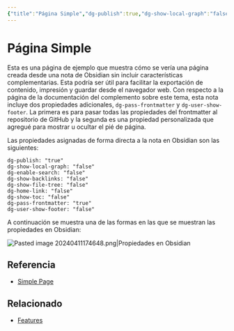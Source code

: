 ```yaml
---
{"title":"Página Simple","dg-publish":true,"dg-show-local-graph":"false","dg-enable-search":"false","dg-show-backlinks":"false","dg-show-file-tree":"false","dg-home-link":"false","dg-show-toc":"false","dg-pass-frontmatter":"true","dg-user-show-footer":"false","permalink":"/es/examples/simple/","dgHomeLink":"false","dgPassFrontmatter":"true","dgShowBacklinks":"false","dgShowLocalGraph":"false","dgShowFileTree":"false","dgEnableSearch":"false","dgShowToc":"false"}
---
```



# Página Simple
Esta es una página de ejemplo que muestra cómo se vería una página creada desde una nota de Obsidian sin incluir características complementarias. Esta podría ser útil para facilitar la exportación de contenido, impresión y guardar desde el navegador web. Con respecto a la página de la documentación del complemento sobre este tema, esta nota incluye dos propiedades adicionales, `dg-pass-frontmatter` y `dg-user-show-footer`. La primera es para pasar todas las propiedades del frontmatter al repositorio de GitHub y la segunda es una propiedad personalizada que agregué para mostrar u ocultar el pié de página.

Las propiedades asignadas de forma directa a la nota en Obsidian son las siguientes:

```
dg-publish: "true"
dg-show-local-graph: "false"
dg-enable-search: "false"
dg-show-backlinks: "false"
dg-show-file-tree: "false"
dg-home-link: "false"
dg-show-toc: "false"
dg-pass-frontmatter: "true"
dg-user-show-footer: "false"
```

A continuación se muestra una de las formas en las que se muestran las propiedades en Obsidian:

![Pasted image 20240411174648.png|Propiedades en Obsidian](/img/user/Pasted%20image%2020240411174648.png)


## Referencia

- [Simple Page](https://dg-docs.ole.dev/example-pages/simple-page/)

## Relacionado
- [Features](https://dg-docs.ole.dev/features/)